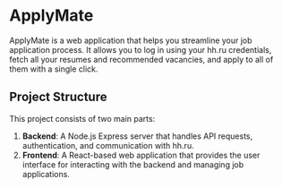 # ApplyMate

ApplyMate is a web application that helps you streamline your job application process. It allows you to log in using your hh.ru credentials, fetch all your resumes and recommended vacancies, and apply to all of them with a single click.

## Project Structure

This project consists of two main parts:

1. **Backend**: A Node.js Express server that handles API requests, authentication, and communication with hh.ru.
2. **Frontend**: A React-based web application that provides the user interface for interacting with the backend and managing job applications.
